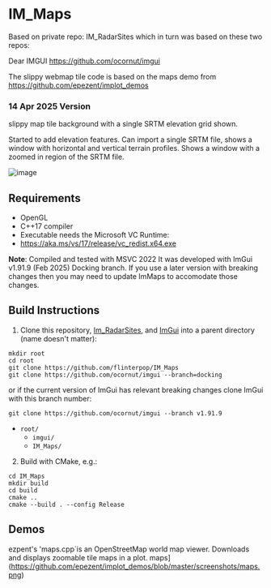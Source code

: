 # IM_Maps
Based on private repo: IM_RadarSites which in turn was based on these two repos:


Dear IMGUI https://github.com/ocornut/imgui

The slippy webmap tile code is based on the maps demo from https://github.com/epezent/implot_demos


### 14 Apr 2025 Version
slippy map tile background with a single SRTM elevation grid shown.

Started to add elevation features. Can import a single SRTM file, shows a window with horizontal and vertical terrain profiles.
Shows a window with a zoomed in region of the SRTM file.

![image](https://github.com/user-attachments/assets/bfeccbae-7596-40ee-a252-722d2c8ad309)




## Requirements

- OpenGL
- C++17 compiler
- Executable needs the Microsoft VC Runtime:
- https://aka.ms/vs/17/release/vc_redist.x64.exe

**Note**: Compiled and tested with MSVC 2022
It was developed with ImGui v1.91.9 (Feb 2025) Docking branch. If you use a later version with breaking changes then you may need to update ImMaps to accomodate those changes.

## Build Instructions
1. Clone this repository, [Im_RadarSites](https://github.com/flinterpop/IM_RadarSites), and [ImGui](https://github.com/ocornut/imgui) into a parent directory (name doesn't matter):

```shell
mkdir root
cd root
git clone https://github.com/flinterpop/IM_Maps
git clone https://github.com/ocornut/imgui --branch=docking
```

or if the current version of ImGui has relevant breaking changes clone ImGui with this branch number:
```
git clone https://github.com/ocornut/imgui --branch v1.91.9
```

- `root/`
    - `imgui/`
    - `IM_Maps/`
2. Build with CMake, e.g.:
```shell
cd IM_Maps
mkdir build
cd build
cmake ..
cmake --build . --config Release
```

## Demos

ezpent's 'maps.cpp`is an OpenStreetMap world map viewer. Downloads and displays zoomable tile maps in a plot.
maps](https://github.com/epezent/implot_demos/blob/master/screenshots/maps.png)

